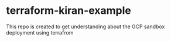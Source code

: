 # terraform-kiran-example
This repo is created to get understanding about the GCP sandbox deployment using terrafrom
